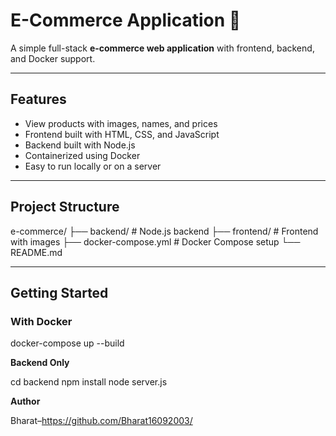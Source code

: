 # E-Commerce Application 🛒

A simple full-stack **e-commerce web application** with frontend, backend, and Docker support.

---

## Features

- View products with images, names, and prices
- Frontend built with HTML, CSS, and JavaScript
- Backend built with Node.js
- Containerized using Docker
- Easy to run locally or on a server

---

## Project Structure

e-commerce/
├── backend/ # Node.js backend
├── frontend/ # Frontend with images
├── docker-compose.yml # Docker Compose setup
└── README.md


---

## Getting Started

### With Docker

docker-compose up --build

**Backend Only**

cd backend
npm install
node server.js

**Author**

Bharat–https://github.com/Bharat16092003/
